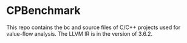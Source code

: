 # CPBenchmark
This repo contains the bc and source files of C/C++ projects used for value-flow analysis. The LLVM IR is in the version of 3.6.2.
